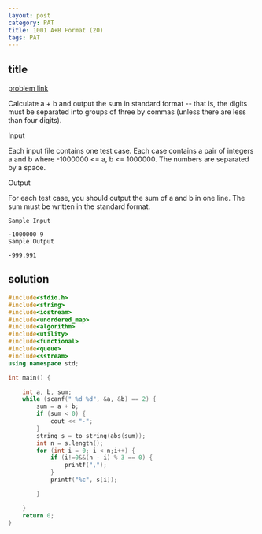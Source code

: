 ```yaml
---
layout: post
category: PAT
title: 1001 A+B Format (20)
tags: PAT
---
```


## title
[problem link](https://pintia.cn/problem-sets/994805342720868352/problems/994805528788582400)

Calculate a + b and output the sum in standard format -- that is, the digits must be separated into groups of three by commas (unless there are less than four digits).

Input

Each input file contains one test case. Each case contains a pair of integers a and b where -1000000 <= a, b <= 1000000. The numbers are separated by a space.

Output

For each test case, you should output the sum of a and b in one line. The sum must be written in the standard format.

	Sample Input
	
	-1000000 9
	Sample Output
	
	-999,991

## solution


```c++
#include<stdio.h>
#include<string>
#include<iostream>
#include<unordered_map>
#include<algorithm>
#include<utility>
#include<functional>
#include<queue>
#include<sstream>
using namespace std;

int main() {

	int a, b, sum;
	while (scanf(" %d %d", &a, &b) == 2) {
		sum = a + b;
		if (sum < 0) {
			cout << "-";
		}
		string s = to_string(abs(sum));
		int n = s.length();
		for (int i = 0; i < n;i++) {
			if (i!=0&&(n - i) % 3 == 0) {
				printf(",");
			}
			printf("%c", s[i]);

		}

	}
	return 0;
}

```